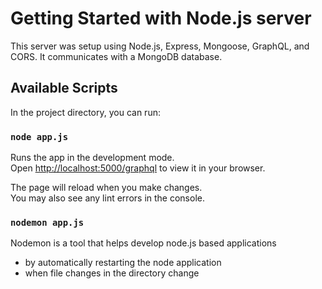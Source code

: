 # Getting Started with Node.js server

This server was setup using Node.js, Express, Mongoose, GraphQL, and CORS.
It communicates with a MongoDB database.

## Available Scripts

In the project directory, you can run:

### `node app.js`

Runs the app in the development mode.\
Open [http://localhost:5000/graphql](http://localhost:5000/graphql) to view it in your browser.

The page will reload when you make changes.\
You may also see any lint errors in the console.

### `nodemon app.js`

Nodemon is a tool that helps develop node.js based applications

- by automatically restarting the node application
- when file changes in the directory change
